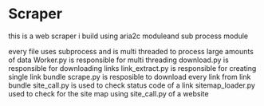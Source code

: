 # Scraper
this is a web scraper i build using aria2c moduleand sub process module

every file uses subprocess and is multi threaded to process large amounts of data 
Worker.py       is responsible for multi threading
download.py     is responsible for downloading links
link_extract.py is responsible for creating single link bundle
scrape.py       is resposible to download every link from link bundle
site_call.py    is used to check status code of a link
sitemap_loader.py used to check for the site map using site_call.py of a website
